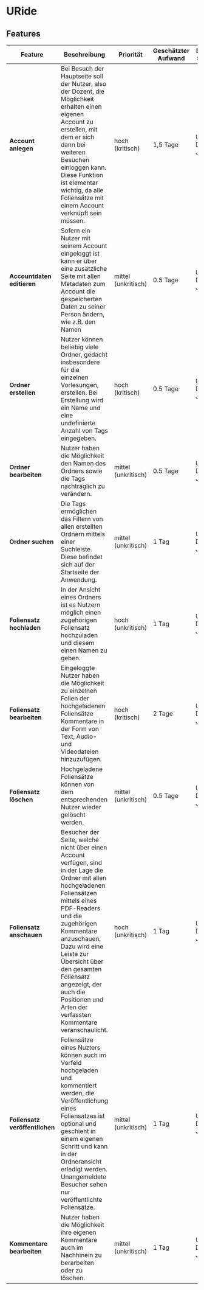 # URide

## Features

| Feature | Beschreibung | Priorität | Geschätzter Aufwand | Betroffene Schichten |
|---------|--------------|-----------|--------------------|---------------------|
| **Account anlegen** | Bei Besuch der Hauptseite soll der Nutzer, also der Dozent, die Möglichkeit erhalten einen eigenen Account zu erstellen, mit dem er sich dann bei weiteren Besuchen einloggen kann. Diese Funktion ist elementar wichtig, da alle Foliensätze mit einem Account verknüpft sein müssen. | hoch (kritisch) | 1,5 Tage | UI, Datenbank, Javascript |
| **Accountdaten editieren** | Sofern ein Nutzer mit seinem Account eingeloggt ist kann er über eine zusätzliche Seite mit allen Metadaten zum Account die gespeicherten Daten zu seiner Person ändern, wie z.B. den Namen | mittel (unkritisch) | 0.5 Tage | UI, Datenbank, Javascript |
| **Ordner erstellen** | Nutzer können beliebig viele Ordner, gedacht insbesondere für die einzelnen Vorlesungen, erstellen. Bei Erstellung wird ein Name und eine undefinierte Anzahl von Tags eingegeben.  | hoch (kritisch) | 0.5 Tage | UI, Datenbank, Javascript |
| **Ordner bearbeiten** | Nutzer haben die Möglichkeit den Namen des Ordners sowie die Tags nachträglich zu verändern. | mittel (unkritisch) | 0.5 Tage | UI, Datenbank, Javascript |
| **Ordner suchen** | Die Tags ermöglichen das Filtern von allen erstellten Ordnern mittels einer Suchleiste. Diese befindet sich auf der Startseite der Anwendung. | mittel (unkritisch) | 1 Tag | UI, Datenbank, Javascript |
| **Foliensatz hochladen** | In der Ansicht eines Ordners ist es Nutzern möglich einen zugehörigen Foliensatz hochzuladen und diesem einen Namen zu geben. | hoch (unkritisch) | 1 Tag | UI, Datenbank, Javascript |
| **Foliensatz bearbeiten** | Eingeloggte Nutzer haben die Möglichkeit zu einzelnen Folien der hochgeladenen Foliensätze Kommentare in der Form von Text, Audio- und Videodateien hinzuzufügen. | hoch (kritisch) | 2 Tage | UI, Datenbank, Javascript |
| **Foliensatz löschen** | Hochgeladene Foliensätze können von dem entsprechenden Nutzer wieder gelöscht werden. | mittel (unkritisch) | 0.5 Tage | UI, Datenbank, Javascript |
| **Foliensatz anschauen** | Besucher der Seite, welche nicht über einen Account verfügen, sind in der Lage die Ordner mit allen hochgeladenen Foliensätzen mittels eines PDF-Readers und die zugehörigen Kommentare anzuschauen. Dazu wird eine Leiste zur Übersicht über den gesamten Foliensatz angezeigt, der auch die Positionen und Arten der verfassten Kommentare veranschaulicht. | hoch (unkritisch) | 1 Tag | UI, Datenbank, Javascript |
| **Foliensatz veröffentlichen** | Foliensätze eines Nuzters können auch im Vorfeld hochgeladen und kommentiert werden, die Veröffentlichung eines Foliensatzes ist optional und geschieht in einem eigenen Schritt und kann in der Ordneransicht erledigt werden. Unangemeldete Besucher sehen nur veröffentlichte Foliensätze. | mittel (unkritisch) | 1 Tag | UI, Datenbank, Javascript |
| **Kommentare bearbeiten** | Nutzer haben die Möglichkeit ihre eigenen Kommentare auch im Nachhinein zu berarbeiten oder zu löschen. | mittel (unkritisch) | 1 Tag | UI, Datenbank, Javascript |




